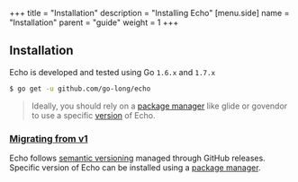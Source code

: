 +++
title = "Installation"
description = "Installing Echo"
[menu.side]
  name = "Installation"
  parent = "guide"
  weight = 1
+++

## Installation

Echo is developed and tested using Go `1.6.x` and `1.7.x`

```sh
$ go get -u github.com/go-long/echo
```

> Ideally, you should rely on a [package manager](https://github.com/avelino/awesome-go#package-management) like glide or govendor to use a specific [version](https://github.com/go-long/echo/releases) of Echo.

### [Migrating from v1](/guide/migrating)

Echo follows [semantic versioning](http://semver.org) managed through GitHub releases.
Specific version of Echo can be installed using a [package manager](https://github.com/avelino/awesome-go#package-management).
